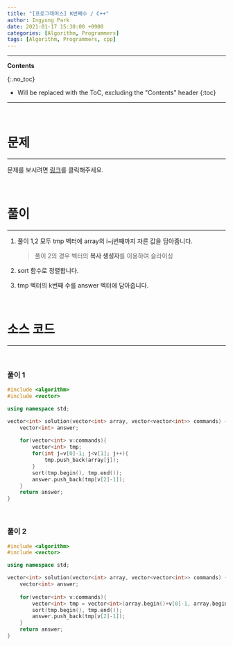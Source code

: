 ```yaml
---
title: "[프로그래머스] K번째수 / C++"
author: Ingyung Park
date: 2021-01-17 15:30:00 +0900
categories: [Algorithm, Programmers]
tags: [Algorithm, Programmers, cpp]
---
```


---
**Contents**

{:.no_toc}

* Will be replaced with the ToC, excluding the "Contents" header
{:toc}
---

<br/>

# **문제**

---



문제를 보시려면 [링크](https://programmers.co.kr/learn/courses/30/lessons/42748)를 클릭해주세요. 

<br/>

# **풀이**

---

1. 풀이 1,2 모두 tmp 벡터에 array의 i~j번째까지 자른 값을 담아줍니다. 

   > 풀이 2의 경우 벡터의 **복사 생성자**를 이용하여 슬라이싱

2. sort 함수로 정렬합니다.

3. tmp 벡터의 k번째 수를 answer 벡터에 담아줍니다.



<br/>

# **소스 코드**

---

<br/>

### **풀이 1**

```c++
#include <algorithm>
#include <vector>

using namespace std;

vector<int> solution(vector<int> array, vector<vector<int>> commands) {
    vector<int> answer;
    
    for(vector<int> v:commands){
        vector<int> tmp;
        for(int j=v[0]-1; j<v[1]; j++){
            tmp.push_back(array[j]);
        }
        sort(tmp.begin(), tmp.end());
        answer.push_back(tmp[v[2]-1]);
    }
    return answer;
}
```

<br/>

### **풀이 2**

```c++
#include <algorithm>
#include <vector>

using namespace std;

vector<int> solution(vector<int> array, vector<vector<int>> commands) {
    vector<int> answer;
    
    for(vector<int> v:commands){
        vector<int> tmp = vector<int>(array.begin()+v[0]-1, array.begin()+v[1]);
        sort(tmp.begin(), tmp.end());
        answer.push_back(tmp[v[2]-1]);
    }
    return answer;
}
```



<br/>

<br/>